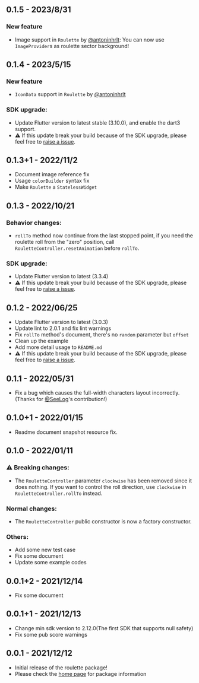## 0.1.5 - 2023/8/31

### New feature
  * Image support in `Roulette` by [@antoninhrlt](https://github.com/antoninhrlt): You can now use `ImageProvider`s as roulette sector background!

## 0.1.4 - 2023/5/15

### New feature
  * `IconData` support in `Roulette` by [@antoninhrlt](https://github.com/antoninhrlt)

### SDK upgrade:
  * Update Flutter version to latest stable (3.10.0), and enable the dart3 support.
  * ⚠ If this update break your build because of the SDK upgrade, please feel free to [raise a issue](https://github.com/do9core/roulette/issues).

## 0.1.3+1 - 2022/11/2
  * Document image reference fix
  * Usage `colorBuilder` syntax fix
  * Make `Roulette` a `StatelessWidget`

## 0.1.3 - 2022/10/21

### Behavior changes:
  * `rollTo` method now continue from the last stopped point, if you need the roulette roll from the "zero" position, call `RouletteController.resetAnimation` before `rollTo`.

### SDK upgrade:
  * Update Flutter version to latest (3.3.4)
  * ⚠ If this update break your build because of the SDK upgrade, please feel free to [raise a issue](https://github.com/do9core/roulette/issues).

## 0.1.2 - 2022/06/25
  * Update Flutter version to latest (3.0.3)
  * Update lint to 2.0.1 and fix lint warnings
  * Fix `rollTo` method's document, there's no `random` parameter but `offset`
  * Clean up the example
  * Add more detail usage to `README.md`
  * ⚠ If this update break your build because of the SDK upgrade, please feel free to [raise a issue](https://github.com/do9core/roulette/issues).

## 0.1.1 - 2022/05/31
  * Fix a bug which causes the full-width characters layout incorrectly. (Thanks for [@SeeLog](https://github.com/SeeLog)'s contribution!)

## 0.1.0+1 - 2022/01/15
  * Readme document snapshot resource fix.

## 0.1.0 - 2022/01/11

### ⚠ Breaking changes:
  * The `RouletteController` parameter `clockwise` has been removed since it does nothing. If you want to control the roll direction, use `clockwise` in `RouletteController.rollTo` instead.

### Normal changes:
  * The `RouletteController` public constructor is now a factory constructor.

### Others:
  * Add some new test case
  * Fix some document
  * Update some example codes

## 0.0.1+2 - 2021/12/14

* Fix some document

## 0.0.1+1 - 2021/12/13

* Change min sdk version to 2.12.0(The first SDK that supports null safety)
* Fix some pub score warnings

## 0.0.1 - 2021/12/12

* Initial release of the roulette package!
* Please check the [home page](https://github.com/do9core/roulette) for package information
